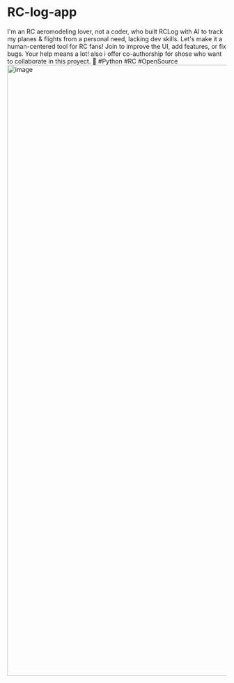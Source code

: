 # RC-log-app
I'm an RC aeromodeling lover, not a coder, who built RCLog with AI to track my planes &amp; flights from a personal need, lacking dev skills. Let's make it a human-centered tool for RC fans! Join to improve the UI, add features, or fix bugs. Your help means a lot! also i offer co-authorship for shose who want to collaborate in this proyect. 🚴 #Python #RC #OpenSource 
<img width="1900" height="1400" alt="image" src="https://github.com/user-attachments/assets/d720710a-8c17-4d62-a278-860742a87c1c" />
